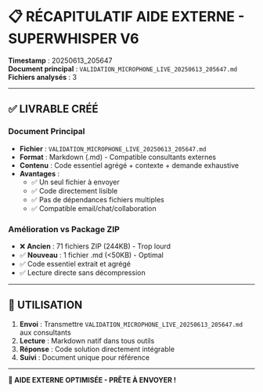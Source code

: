 # 📋 **RÉCAPITULATIF AIDE EXTERNE - SUPERWHISPER V6**

**Timestamp** : 20250613_205647  
**Document principal** : `VALIDATION_MICROPHONE_LIVE_20250613_205647.md`  
**Fichiers analysés** : 3  

---

## ✅ **LIVRABLE CRÉÉ**

### **Document Principal**
- **Fichier** : `VALIDATION_MICROPHONE_LIVE_20250613_205647.md`
- **Format** : Markdown (.md) - Compatible consultants externes
- **Contenu** : Code essentiel agrégé + contexte + demande exhaustive
- **Avantages** :
  - ✅ Un seul fichier à envoyer
  - ✅ Code directement lisible
  - ✅ Pas de dépendances fichiers multiples
  - ✅ Compatible email/chat/collaboration

### **Amélioration vs Package ZIP**
- ❌ **Ancien** : 71 fichiers ZIP (244KB) - Trop lourd
- ✅ **Nouveau** : 1 fichier .md (<50KB) - Optimal
- ✅ Code essentiel extrait et agrégé
- ✅ Lecture directe sans décompression

---

## 🎯 **UTILISATION**

1. **Envoi** : Transmettre `VALIDATION_MICROPHONE_LIVE_20250613_205647.md` aux consultants
2. **Lecture** : Markdown natif dans tous outils
3. **Réponse** : Code solution directement intégrable
4. **Suivi** : Document unique pour référence

---

**🚀 AIDE EXTERNE OPTIMISÉE - PRÊTE À ENVOYER !**
